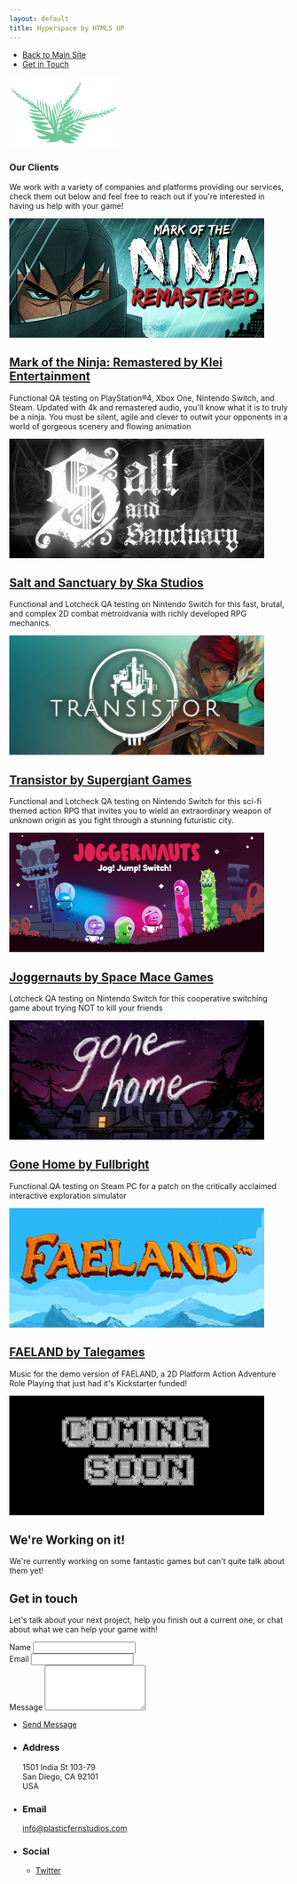```yaml
---
layout: default
title: Hyperspace by HTML5 UP
---
```


<!-- Sidebar -->
<section id="sidebar">
	<div class="inner">
		<nav>
			<ul>
				<li><a href="http://www.plasticfernstudios.com">Back to Main Site</a></li>
				<li><a href="#three">Get in Touch</a></li>
			</ul>
		</nav>
	</div>
</section>

<!-- Wrapper -->
<div id="wrapper">

<!-- One -->
<section id="one" class="wrapper style2 spotlights">
	<section>
		<div class="content">
			<div class="inner">
				<a><img src="images/logo.png" alt="plastic fern studios logo" data-position="center center" /></a>
				<h1>Our Clients</h1>
				<p>We work with a variety of companies and platforms providing our services, check them out below and feel free to reach out if you're interested in having us help with your game!</p>
			</div>
		</div>
	</section>
	<section>
		<a><img src="images/motn.jpg" alt="" data-position="25% 25%" /></a>
		<div class="content">
			<div class="inner">
				<a href="https://www.klei.com/games/mark-ninja"><h2>Mark of the Ninja: Remastered by Klei Entertainment</h2></a>
				<p>Functional QA testing on PlayStation®4, Xbox One, Nintendo Switch, and Steam. Updated with 4k and remastered audio, you'll know what it is to truly be a ninja. You must be silent, agile and clever to outwit your opponents in a world of gorgeous scenery and flowing animation</p>
			</div>
		</div>
	</section>
	<section>
		<a><img src="images/Salt.jpg" alt="" data-position="center center" /></a>
		<div class="content">
			<div class="inner">
				<a href="https://www.nintendo.com/games/detail/salt-and-sanctuary-switch"><h2>Salt and Sanctuary by Ska Studios</h2></a>
				<p>Functional and Lotcheck QA testing on Nintendo Switch for this fast, brutal, and complex 2D combat metroidvania with richly developed RPG mechanics.</p>
			</div>
		</div>
	</section>
	<section>
		<a><img src="images/Transistor.jpg" alt="" data-position="center center" /></a>
		<div class="content">
			<div class="inner">
				<a href="https://www.nintendo.com/games/detail/transistor-switch"><h2>Transistor by Supergiant Games</h2></a>
				<p>Functional and Lotcheck QA testing on Nintendo Switch for this sci-fi themed action RPG that invites you to wield an extraordinary weapon of unknown origin as you fight through a stunning futuristic city.</p>
			</div>
		</div>
	</section>
	<section>
		<a><img src="images/joggernauts.jpg" alt="" data-position="center center" /></a>
		<div class="content">
			<div class="inner">
				<a href="https://spacemacegames.com/"><h2>Joggernauts by Space Mace Games</h2></a>
				<p>Lotcheck QA testing on Nintendo Switch for this cooperative switching game about trying NOT to kill your friends</p>
			</div>
		</div>
	</section>
	<section>
		<a><img src="images/gonehome.jpg" alt="" data-position="25% 25%" /></a>
		<div class="content">
			<div class="inner">
				<a href="https://gonehome.game/"><h2>Gone Home by Fullbright</h2></a>
				<p>Functional QA testing on Steam PC for a patch on the critically acclaimed interactive exploration simulator</p>
			</div>
		</div>
	</section>
	<section>
		<a><img src="images/faeland.jpg" alt="" data-position="25% 25%" /></a>
		<div class="content">
			<div class="inner">
				<a href="http://www.talegames.com"><h2>FAELAND by Talegames</h2></a>
				<p>Music for the demo version of FAELAND, a 2D Platform Action Adventure Role Playing that just had it's Kickstarter funded!</p>
			</div>
		</div>
	</section>
	<section>
		<a><img src="images/Soon.png" alt="" data-position="25% 25%" /></a>
		<div class="content">
			<div class="inner">
				<h2>We're Working on it!</h2>
				<p>We're currently working on some fantastic games but can't quite talk about them yet!</p>
			</div>
		</div>
	</section>
</section>


<!-- Three -->
<section id="three" class="wrapper style1 fade-up">
	<div class="inner">
		<h2>Get in touch</h2>
		<p>Let's talk about your next project, help you finish out a current one, or chat about what we can help your game with!</p>
		<div class="split style1">
			<section>
				<form method="post" action="https://formspree.io/info@plasticfernstudios.com">
					<div class="field half first">
						<label for="name">Name</label>
						<input type="text" name="name" id="name" />
					</div>
					<div class="field half">
						<label for="email">Email</label>
						<input type="text" name="email" id="email" />
					</div>
					<div class="field">
						<label for="message">Message</label>
						<textarea name="message" id="message" rows="5"></textarea>
					</div>
					<ul class="actions">
						<li><a href="" class="button submit">Send Message</a></li>
					</ul>
				</form>
			</section>
			<section>
				<ul class="contact">
					<li>
						<h3>Address</h3>
						<span>1501 India St 103-79<br />
						San Diego, CA 92101<br />
						USA</span>
					</li>
					<li>
						<h3>Email</h3>
						<a href="mailto:info@plasticfernstudios.com">info@plasticfernstudios.com</a>
					</li>
					<li>
						<h3>Social</h3>
						<ul class="icons">
							<li><a href="https://www.twitter.com/jaymfernandes" class="fa-twitter"><span class="label">Twitter</span></a></li>
						</ul>
					</li>
				</ul>
			</section>
		</div>
	</div>
</section>

</div>
